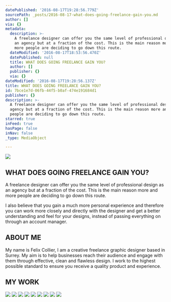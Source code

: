 ```yaml
---
datePublished: '2016-08-17T19:28:56.779Z'
sourcePath: _posts/2016-08-17-what-does-going-freelance-gain-you.md
author: []
via: {}
metadata:
  description: >-
    A freelance designer can offer you the same level of professional design as
    an agency but at a fraction of the cost. This is the main reason more and
    more people are deciding to go down this route.
  dateModified: '2016-08-17T18:53:56.470Z'
  datePublished: null
  title: WHAT DOES GOING FREELANCE GAIN YOU?
  author: []
  publisher: {}
  via: {}
dateModified: '2016-08-17T19:28:56.137Z'
title: WHAT DOES GOING FREELANCE GAIN YOU?
id: 7bce1e7d-06fb-44f5-b0af-474e191684d1
publisher: {}
description: >-
  A freelance designer can offer you the same level of professional design as an
  agency but at a fraction of the cost. This is the main reason more and more
  people are deciding to go down this route.
starred: true
inFeed: true
hasPage: false
inNav: false
_type: MediaObject

---
```

![](https://the-grid-user-content.s3-us-west-2.amazonaws.com/9d4e8b16-4ca5-46eb-a989-1a532976bf3e.jpg)

## WHAT DOES GOING FREELANCE GAIN YOU?

A freelance designer can offer you the same level of professional design as an agency but at a fraction of the cost. This is the main reason more and more people are deciding to go down this route.

I also believe that you gain a much more personal experience and therefore you can work more closely and directly with the designer and get a better understanding and feel for your designs, instead of passing everything on through an account manager.

## ​ABOUT ME

My name is Felix Collier, I am a creative freelance graphic designer based in Surrey. My aim is to help businesses reach their audience and engage with them through effective, clean and flawless design. I work to the highest possible standard to ensure you receive a quality product and experience.

## MY WORK
![](https://the-grid-user-content.s3-us-west-2.amazonaws.com/422ae926-af0a-46cb-a83d-16dfb74f525b.png)
![](https://s3-us-west-2.amazonaws.com/the-grid-img/p/d4f97efa31ff582edebd0a217322d9ff3857fce6.png)
![](https://the-grid-user-content.s3-us-west-2.amazonaws.com/0b254540-3d45-42ab-9c96-d42669fa0260.png)
![](https://s3-us-west-2.amazonaws.com/the-grid-img/p/c4ffca7ea0b226c3c0227beac048f34ae5dc42b5.png)
![](https://the-grid-user-content.s3-us-west-2.amazonaws.com/04fb3809-d4df-4cc1-ab31-b4727713f69a.jpg)
![](https://the-grid-user-content.s3-us-west-2.amazonaws.com/6a5332d1-1124-499c-ad46-a558ff2969cc.png)
![](https://the-grid-user-content.s3-us-west-2.amazonaws.com/909c8274-eef1-4ad1-b36d-e949454ff8d2.jpg)
![](https://the-grid-user-content.s3-us-west-2.amazonaws.com/7854da38-34fa-4daf-8182-c4d375179f08.png)
![](https://the-grid-user-content.s3-us-west-2.amazonaws.com/35c07c8b-73e2-4b0b-a71e-5f284d26e1b2.png)